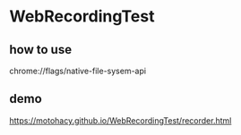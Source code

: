 # WebRecordingTest

## how to use
chrome://flags/native-file-sysem-api

## demo
https://motohacy.github.io/WebRecordingTest/recorder.html
